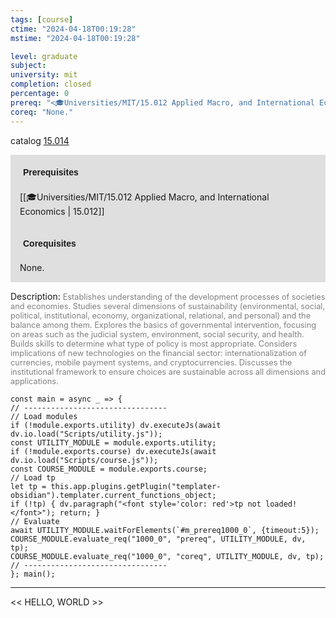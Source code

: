 ```yaml
---
tags: [course]
ctime: "2024-04-18T00:19:28"
mstime: "2024-04-18T00:19:28"

level: graduate
subject: 
university: mit
completion: closed
percentage: 0
prereq: "<🎓Universities/MIT/15.012 Applied Macro, and International Economics>"
coreq: "None."
---
```


catalog [15.014](http://student.mit.edu/catalog/m15a.html#15.014)

<span style="display: block; padding: 15px; background-color: rgb(100, 100, 100, 0.2);"><font id="m_prereq1000_0" style="display: block; font-family: Arial, sans-serif; font-weight: bold; padding: 5px">Prerequisites</font><br><span id="prereq1000_0">[[🎓Universities/MIT/15.012 Applied Macro, and International Economics | 15.012]]</span></span>
<span style="display: block; padding: 15px; background-color: rgb(100, 100, 100, 0.2);"><font id="m_coreq1000_0" style="display: block; font-family: Arial, sans-serif; font-weight: bold; padding: 5px">Corequisites</font><br><span id="coreq1000_0">None.</span></span>

<font style="">Description:</font>
<font style="color: grey; font-size: 0.8rem;">Establishes understanding of the development processes of societies and economies. Studies several dimensions of sustainability (environmental, social, political, institutional, economy, organizational, relational, and personal) and the balance among them. Explores the basics of governmental intervention, focusing on areas such as the judicial system, environment, social security, and health. Builds skills to determine what type of policy is most appropriate. Considers implications of new technologies on the financial sector: internationalization of currencies, mobile payment systems, and cryptocurrencies. Discusses the institutional framework to ensure choices are sustainable across all dimensions and applications.</font>

```dataviewjs
const main = async _ => {
// --------------------------------
// Load modules
if (!module.exports.utility) dv.executeJs(await dv.io.load("Scripts/utility.js"));
const UTILITY_MODULE = module.exports.utility;
if (!module.exports.course) dv.executeJs(await dv.io.load("Scripts/course.js"));
const COURSE_MODULE = module.exports.course;
// Load tp
let tp = this.app.plugins.getPlugin("templater-obsidian").templater.current_functions_object;
if (!tp) { dv.paragraph("<font style='color: red'>tp not loaded!</font>"); return; }
// Evaluate
await UTILITY_MODULE.waitForElements(`#m_prereq1000_0`, {timeout:5});
COURSE_MODULE.evaluate_req("1000_0", "prereq", UTILITY_MODULE, dv, tp);
COURSE_MODULE.evaluate_req("1000_0", "coreq", UTILITY_MODULE, dv, tp);
// --------------------------------
}; main();
```

---

<< HELLO, WORLD >>
